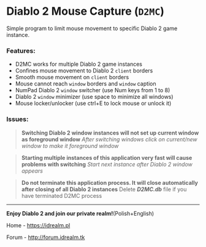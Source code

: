 # Diablo 2 Mouse Capture (`D2MC`)

Simple program to limit mouse movement to specific Diablo 2 game instance.

### Features:
- D2MC works for multiple Diablo 2 game instances
- Confines mouse movement to Diablo 2 `client` borders
- Smooth mouse movement on `client` borders
- Mouse cannot reach `window` borders and `window` caption
- NumPad Diablo 2 `window` switcher (use Num keys from 1 to 8)
- Diablo 2 `window` minimizer (use space to minimize all windows)
- Mouse locker/unlocker (use ctrl+E to lock mouse or unlock it)

### Issues:

> **Switching Diablo 2 window instances will not set up current window as foreground window**
> *After switching windows click on current/new window to make it foreground window*

> **Starting multiple instances of this application very fast will cause problems with switching**
> *Start next instance after Diablo 2 window appears*

> **Do not terminate this application process. It will close automatically after closing of all Diablo 2 instances**
> Delete ***D2MC.db*** file if you have terminated D2MC process

__________________
**Enjoy Diablo 2 and join our private realm!**(Polish+English)

Home - https://idrealm.pl

Forum - http://forum.idrealm.tk